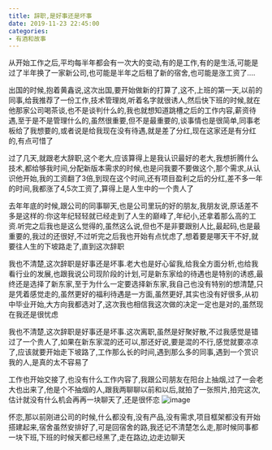 ```yaml
---
title: 辞职,是好事还是坏事
date: 2019-11-23 22:45:00
categories: 
- 有酒和故事
---
```


从开始工作之后,平均每半年都会有一次大的变动,有的是工作,有的是生活,可能是过了半年换了一家新公司,也可能是半年之后租了新的宿舍,也可能是涨工资了....

出国的时候,抱着黄鑫说,这次出国,要开始做新的打算了,这不,上班的第一天,以前的同事,给我推荐了一份工作,技术管理岗,听着名字就很诱人,然后快下班的时候,就在他那家公司喝茶谈,也不是谈判什么的,我也就想知道跳槽之后的工作内容,薪资待遇,至于是不是管理什么的,虽然很重要,但不是最重要的,谈事情也是很简单,同事老板给了我想要的,或者说是给我现在没有待遇,就是差了分红,现在这家还是有分红的,有点可惜了

过了几天,就跟老大辞职,这个老大,应该算得上是我认识最好的老大,我想折腾什么技术,都给够我时间,分配新版本需求的时候,也是问我要不要做这个,那个需求,从认识他开始,我的工资翻了3倍,到现在这个时间,还有项目盈利之后的分红,差不多一年的时间,我都涨了4,5次工资了,算得上是人生中的一个贵人了

去年年底的时候,跟公司的同事聊天,也是公司里玩的好的朋友,我朋友说,原话差不多是这样的:你这年纪轻轻就已经走到了人生的巅峰了,年纪小,还拿着那么高的工资.听完之后我也是这么觉得的,虽然这么说,但也不是非要跟别人比,最起码,也是最重要的,我过的还很好,不过听完之后我也开始有点忧虑了,想着要是哪天干不好,就要往人生的下坡路走了,直到这次辞职

我也不清楚,这次辞职是好事还是坏事.老大也是好心留我,给我全方面分析,也给我看行业的发展,也跟我说公司现阶段的计划,可是新东家给的待遇也是特别的诱惑,最终还是选择了新东家,至于为什么一定要选择新东家,我自己也没有特别的想清楚,只是凭着感觉走的,虽然更好的福利待遇是一方面,虽然更好,其实也没有好很多,从初中毕业开始,大方向我都选对了,这次我也相信我这次做的决定一定也是对的,虽然现在我还是很忧虑

我也不清楚,这次辞职是好事还是坏事.这次离职,虽然是好聚好散,不过我感觉是错过了一个贵人了,如果在新东家混的还可以,那还好说,要是混的不行,感觉就要凉凉了,应该就要开始走下坡路了,工作那么长的时间,遇到那么多的同事,遇到一个赏识我的人,是真的太不容易了

工作也开始交接了,也没有什么工作内容了,我跟公司朋友在阳台上抽烟,过了一会老大也出来了,他是个不抽烟的人,跟我两聊聊以前和以后,就拍了一张照片,拍完这次,估计就没有什么机会再再一块聊天了,还是很怀恋
![image](https://image.yanganlin.com/blog/2019/11/63fe4e0ad79bbda296865335e257885a.jpg)

怀恋,那以前刚进公司的时候,什么都没有,没有产品,没有需求,项目框架都没有开始搭建起来,宿舍虽然安排好了,可是回宿舍的路,我还记不清楚怎么走,那时候同事都一块下班,下班的时候天都已经黑了,走在路边,边走边聊天


